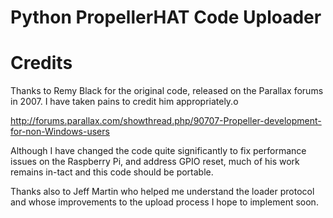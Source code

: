 Python PropellerHAT Code Uploader
=================================











Credits
=======

Thanks to Remy Black for the original code, released on the Parallax
forums in 2007. I have taken pains to credit him appropriately.o

http://forums.parallax.com/showthread.php/90707-Propeller-development-for-non-Windows-users

Although I have changed the code quite significantly to fix performance
issues on the Raspberry Pi, and address GPIO reset, much of his work
remains in-tact and this code should be portable.

Thanks also to Jeff Martin who helped me understand the loader protocol
and whose improvements to the upload process I hope to implement soon.
